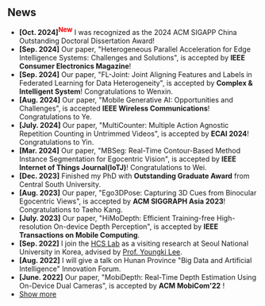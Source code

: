 <h2 style="margin: 60px 0px 10px;">News</h2>

<ul>
<li><strong>[Oct. 2024]<sup><font color=red size=2>New</font></sup></strong> I was recognized as the 2024 ACM SIGAPP China Outstanding Doctoral Dissertation Award! </li>
<li><strong>[Sep. 2024]</strong> Our paper, "Heterogeneous Parallel Acceleration for Edge Intelligence Systems: Challenges and Solutions", is accepted by <strong>IEEE Consumer Electronics Magazine</strong>! </li>
<li><strong>[Sep. 2024]</strong> Our paper, "FL-Joint: Joint Aligning Features and Labels in Federated Learning for Data Heterogeneity", is accepted by <strong>Complex & Intelligent System</strong>! Congratulations to Wenxin. </li>
<li><strong>[Aug. 2024]</strong> Our paper, "Mobile Generative AI: Opportunities and Challenges", is accepted <strong>IEEE Wireless Communications</strong>! Congratulations to Ye. </li>
<li><strong>[July. 2024]</strong> Our paper, "MultiCounter: Multiple Action Agnostic Repetition Counting in Untrimmed Videos", is accepted by <strong>ECAI 2024</strong>! Congratulations to Yin. </li>
<li><strong>[Mar. 2024]</strong> Our paper, "MBSeg: Real-Time Contour-Based Method Instance Segmentation for Egocentric Vision", is accepted by <strong>IEEE Internet of Things Journal(IoTJ)</strong>! Congratulations to Wei. </li>
<li><strong>[Dec. 2023]</strong> Finished my PhD with <strong>Outstanding Graduate Award</strong> from Central South University. </li>
<li><strong>[Aug. 2023]</strong> Our paper, "Ego3DPose: Capturing 3D Cues from Binocular Egocentric Views", is accepted by <strong>ACM SIGGRAPH Asia 2023</strong>! Congratulations to Taeho Kang. </li>
<li><strong>[July. 2023]</strong> Our paper, "HiMoDepth: Efficient Training-free High-resolution On-device Depth Perception", is accepted by <strong>IEEE Transactions on Mobile Computing</strong>. </li>
<li><strong>[Sep. 2022]</strong> I join the <a href="https://hcs.snu.ac.kr/">HCS Lab</a> as a visiting research at Seoul National University in Korea, advised by <a href="http://youngkilee.blogspot.com/">Prof. Youngki Lee</a>. </li>
<li><strong>[Aug. 2022]</strong> I will give a talk on Hunan Province "Big Data and Artificial Intelligence" Innovation Forum. </li>
<li><strong>[June. 2022]</strong> Our paper, "MobiDepth: Real-Time Depth Estimation Using On-Device Dual Cameras", is accepted by <strong>ACM MobiCom'22</strong> ! </li>
<li> <a href="javascript:toggle_vis('newsmore')">Show more</a> </li>
<div id="newsmore" style="display:none"> 

<li><strong>[Jan. 2022]</strong> Our paper, "MVPose: Realtime Multi-Person Pose Estimation using Motion Vector on Mobile Devices", is accepted by <strong>IEEE Transactions on Mobile Computing</strong>. </li>
<li><strong>[Aug. 2021]</strong> I joined the Insitute for AI Industry Research(AIR), at Tsinghua University. Mentor: <a href="https://yunxinliu.github.io/">Prof.Yunxin Liu</a>. </li>
<li><strong>[Apr. 2021]</strong> Our paper," Optimizing Federated Learning on Device Heterogeneity with A Sampling Strategy", is accepted by <strong>IEEE IWQoS 2021</strong>.</li>
<li><strong>[Sep. 2020]</strong> Our paper, "MobiPose: Real-Time Multi-Person Pose Estimation on Mobile Devices", is accepted by <strong>ACM SenSys'20</strong> !</li>
</div>
</ul>
